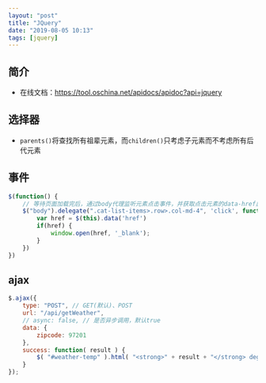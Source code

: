 ```yaml
---
layout: "post"
title: "JQuery"
date: "2019-08-05 10:13"
tags: [jquery]
---
```


## 简介

- 在线文档：https://tool.oschina.net/apidocs/apidoc?api=jquery

## 选择器

- `parents()`将查找所有祖辈元素，而`children()`只考虑子元素而不考虑所有后代元素

## 事件

```js
$(function() {
    // 等待页面加载完后，通过body代理监听元素点击事件，并获取点击元素的data-href属性值，在新标签页显示
    $("body").delegate(".cat-list-items>.row>.col-md-4", 'click', function() {
        var href = $(this).data('href')
        if(href) {
            window.open(href, '_blank');
        }
    })
})
```

## ajax

```js
$.ajax({
    type: "POST", // GET(默认)、POST
    url: "/api/getWeather",
    // async: false, // 是否异步调用，默认true
    data: {
        zipcode: 97201
    },
    success: function( result ) {
        $( "#weather-temp" ).html( "<strong>" + result + "</strong> degrees" );
    }
});
```


